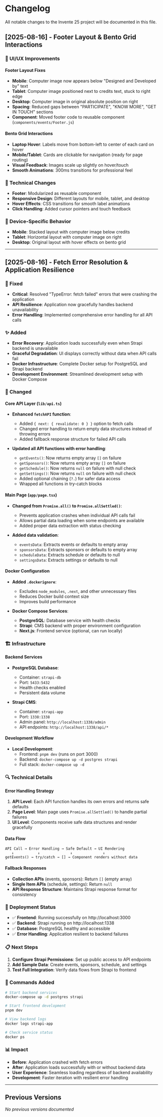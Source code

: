 # Changelog

All notable changes to the Invente 25 project will be documented in this file.

## [2025-08-16] - Footer Layout & Bento Grid Interactions

### 🎨 UI/UX Improvements

#### Footer Layout Fixes
- **Mobile**: Computer image now appears below "Designed and Developed by" text
- **Tablet**: Computer image positioned next to credits text, stuck to right edge
- **Desktop**: Computer image in original absolute position on right
- **Spacing**: Reduced gaps between "PARTICIPATE", "KNOW MORE", "GET IN TOUCH" sections
- **Component**: Moved footer code to reusable component (`components/events/Footer.js`)

#### Bento Grid Interactions
- **Laptop Hover**: Labels move from bottom-left to center of each card on hover
- **Mobile/Tablet**: Cards are clickable for navigation (ready for page routing)
- **Visual Feedback**: Images scale up slightly on hover/touch
- **Smooth Animations**: 300ms transitions for professional feel

### 🔧 Technical Changes
- **Footer**: Modularized as reusable component
- **Responsive Design**: Different layouts for mobile, tablet, and desktop
- **Hover Effects**: CSS transitions for smooth label animations
- **Click Handling**: Added cursor pointers and touch feedback

### 📱 Device-Specific Behavior
- **Mobile**: Stacked layout with computer image below credits
- **Tablet**: Horizontal layout with computer image on right
- **Desktop**: Original layout with hover effects on bento grid

---

## [2025-08-16] - Fetch Error Resolution & Application Resilience

### 🐛 Fixed
- **Critical**: Resolved "TypeError: fetch failed" errors that were crashing the application
- **API Resilience**: Application now gracefully handles backend unavailability
- **Error Handling**: Implemented comprehensive error handling for all API calls

### ✨ Added
- **Error Recovery**: Application loads successfully even when Strapi backend is unavailable
- **Graceful Degradation**: UI displays correctly without data when API calls fail
- **Docker Infrastructure**: Complete Docker setup for PostgreSQL and Strapi backend
- **Development Environment**: Streamlined development setup with Docker Compose

### 🔧 Changed

#### Core API Layer (`lib/api.ts`)
- **Enhanced `fetchAPI` function**:
  - Added `{ next: { revalidate: 0 } }` option to fetch calls
  - Changed error handling to return empty data structures instead of throwing errors
  - Added fallback response structure for failed API calls

- **Updated all API functions with error handling**:
  - `getEvents()`: Now returns empty array `[]` on failure
  - `getSponsors()`: Now returns empty array `[]` on failure  
  - `getSchedule()`: Now returns `null` on failure with null check
  - `getSettings()`: Now returns `null` on failure with null check
  - Added optional chaining (`?.`) for safer data access
  - Wrapped all functions in try-catch blocks

#### Main Page (`app/page.tsx`)
- **Changed from `Promise.all()` to `Promise.allSettled()`**:
  - Prevents application crashes when individual API calls fail
  - Allows partial data loading when some endpoints are available
  - Added proper data extraction with status checking

- **Added data validation**:
  - `eventsData`: Extracts events or defaults to empty array
  - `sponsorsData`: Extracts sponsors or defaults to empty array
  - `scheduleData`: Extracts schedule or defaults to null
  - `settingsData`: Extracts settings or defaults to null

#### Docker Configuration
- **Added `.dockerignore`**:
  - Excludes `node_modules`, `.next`, and other unnecessary files
  - Reduces Docker build context size
  - Improves build performance

- **Docker Compose Services**:
  - **PostgreSQL**: Database service with health checks
  - **Strapi**: CMS backend with proper environment configuration
  - **Next.js**: Frontend service (optional, can run locally)

### 🏗️ Infrastructure

#### Backend Services
- **PostgreSQL Database**:
  - Container: `strapi-db`
  - Port: `5433:5432`
  - Health checks enabled
  - Persistent data volume

- **Strapi CMS**:
  - Container: `strapi-app`
  - Port: `1338:1338`
  - Admin panel: `http://localhost:1338/admin`
  - API endpoints: `http://localhost:1338/api/*`

#### Development Workflow
- **Local Development**:
  - Frontend: `pnpm dev` (runs on port 3000)
  - Backend: `docker-compose up -d postgres strapi`
  - Full stack: `docker-compose up -d`

### 🔍 Technical Details

#### Error Handling Strategy
1. **API Level**: Each API function handles its own errors and returns safe defaults
2. **Page Level**: Main page uses `Promise.allSettled()` to handle partial failures
3. **UI Level**: Components receive safe data structures and render gracefully

#### Data Flow
```
API Call → Error Handling → Safe Default → UI Rendering
   ↓           ↓              ↓              ↓
getEvents() → try/catch → [] → Component renders without data
```

#### Fallback Responses
- **Collection APIs** (events, sponsors): Return `[]` (empty array)
- **Single Item APIs** (schedule, settings): Return `null`
- **API Response Structure**: Maintains Strapi response format for consistency

### 🚀 Deployment Status
- ✅ **Frontend**: Running successfully on http://localhost:3000
- ✅ **Backend**: Strapi running on http://localhost:1338
- ✅ **Database**: PostgreSQL healthy and accessible
- ✅ **Error Handling**: Application resilient to backend failures

### 📋 Next Steps
1. **Configure Strapi Permissions**: Set up public access to API endpoints
2. **Add Sample Data**: Create events, sponsors, schedule, and settings
3. **Test Full Integration**: Verify data flows from Strapi to frontend

### 🔧 Commands Added
```bash
# Start backend services
docker-compose up -d postgres strapi

# Start frontend development
pnpm dev

# View backend logs
docker logs strapi-app

# Check service status
docker ps
```

### 📊 Impact
- **Before**: Application crashed with fetch errors
- **After**: Application loads successfully with or without backend data
- **User Experience**: Seamless loading regardless of backend availability
- **Development**: Faster iteration with resilient error handling

---

## Previous Versions
*No previous versions documented*
